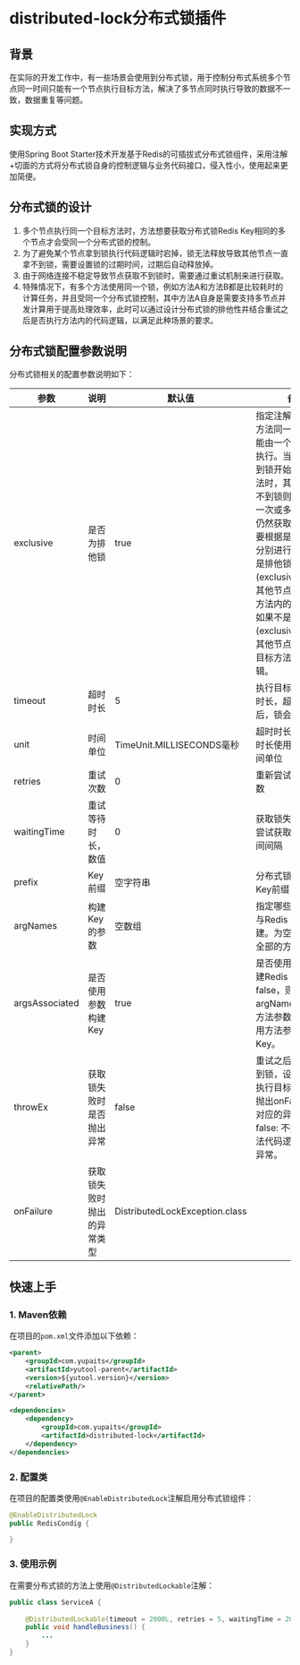 # distributed-lock分布式锁插件

## 背景
在实际的开发工作中，有一些场景会使用到分布式锁，用于控制分布式系统多个节点同一时间只能有一个节点执行目标方法，解决了多节点同时执行导致的数据不一致，数据重复等问题。
## 实现方式
使用Spring Boot Starter技术开发基于Redis的可插拔式分布式锁组件，采用注解+切面的方式将分布式锁自身的控制逻辑与业务代码接口，侵入性小，使用起来更加简便。
## 分布式锁的设计

1. 多个节点执行同一个目标方法时，方法想要获取分布式锁Redis Key相同的多个节点才会受同一个分布式锁的控制。
2. 为了避免某个节点拿到锁执行代码逻辑时宕掉，锁无法释放导致其他节点一直拿不到锁，需要设置锁的过期时间，过期后自动释放掉。
3. 由于网络连接不稳定导致节点获取不到锁时，需要通过重试机制来进行获取。
4. 特殊情况下，有多个方法使用同一个锁，例如方法A和方法B都是比较耗时的计算任务，并且受同一个分布式锁控制，其中方法A自身是需要支持多节点并发计算用于提高处理效率，此时可以通过设计分布式锁的排他性并结合重试之后是否执行方法内的代码逻辑，以满足此种场景的要求。
## 分布式锁配置参数说明
分布式锁相关的配置参数说明如下：

| 参数 | 说明 | 默认值 | 备注 |
| --- | --- | --- | --- |
| exclusive | 是否为排他锁 | true | 指定注解修饰的目标方法同一时间是否只能由一个节点或实例执行。当一个节点拿到锁开始执行目标方法时，其他节点获取不到锁则等待重试，一次或多次重试之后仍然获取不到锁，需要根据是否为排他锁分别进行处理。如果是排他锁(exclusive=true)，其他节点不执行目标方法内的代码逻辑；如果不是排他锁(exclusive=false)，其他节点则直接执行目标方法的代码逻辑。 |
| timeout | 超时时长 | 5 | 执行目标方法的超时时长，超过该时长后，锁会被释放掉。 |
| unit | 时间单位 | TimeUnit.MILLISECONDS毫秒 | 超时时长和重试等待时长使用的都是该时间单位 |
| retries | 重试次数 | 0 | 重新尝试获取锁的次数 |
| waitingTime | 重试等待时长，数值 | 0 | 获取锁失败到下一次尝试获取锁之间的时间间隔 |
| prefix | Key前缀 | 空字符串 | 分布式锁的Redis Key前缀 |
| argNames | 构建Key的参数 | 空数组 | 指定哪些方法参数参与Redis Key的构建。为空时默认使用全部的方法参数。 |
| argsAssociated | 是否使用参数构建Key | true | 是否使用方法参数构建Redis Key。设为false，则无论argNames中有哪些方法参数，都不会使用方法参数构建Key。 |
| throwEx | 获取锁失败时是否抛出异常 | false | 重试之后仍然获取不到锁，设为true: 不执行目标方法代码并抛出onFailure参数对应的异常，设为false: 不执行目标方法代码逻辑且不抛出异常。 |
| onFailure | 获取锁失败时抛出的异常类型 | DistributedLockException.class |  |

## 快速上手
### 1. Maven依赖
在项目的`pom.xml`文件添加以下依赖：
```xml
<parent>
    <groupId>com.yupaits</groupId>
    <artifactId>yutool-parent</artifactId>
    <version>${yutool.version}</version>
    <relativePath/>
</parent>

<dependencies>
    <dependency>
        <groupId>com.yupaits</groupId>
        <artifactId>distributed-lock</artifactId>
    </dependency>
</dependencies>
```
### 2. 配置类
在项目的配置类使用`@EnableDistributedLock`注解启用分布式锁组件：
```java
@EnableDistributedLock
public RedisCondig {

}
```
### 3. 使用示例
在需要分布式锁的方法上使用`@DistributedLockable`注解：
```java
public class ServiceA {
    
    @DistributedLockable(timeout = 2000L, retries = 5, waitingTime = 200)
    public void handleBusiness() {
        ...
    }
}
```

